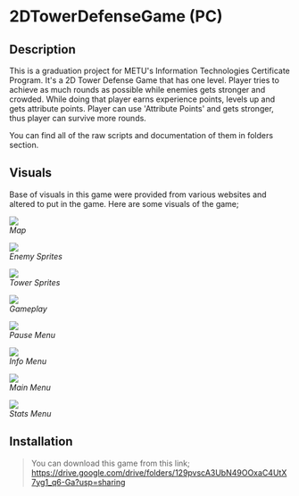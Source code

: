 # 2DTowerDefenseGame (PC)
## Description
This is a graduation project for METU's Information Technologies Certificate Program. It's a 2D Tower Defense Game that has one level. Player tries to achieve as much rounds as possible while enemies gets stronger and crowded. While doing that player earns experience points, levels up and gets attribute points. Player can use 'Attribute Points' and gets stronger, thus player can survive more rounds.

You can find all of the raw scripts and documentation of them in folders section.

## Visuals
Base of visuals in this game were provided from various websites and altered to put in the game.
Here are some visuals of the game;

![](https://i.imgur.com/Y9sjb4fl.png)\
*Map*

![](https://i.imgur.com/NM5PhLgm.png)\
*Enemy Sprites*

![](https://i.imgur.com/55qKw4Am.png)\
*Tower Sprites*

![](https://i.imgur.com/AUq7mscl.png)\
*Gameplay*

![](https://i.imgur.com/mSJSHHXl.jpg)\
*Pause Menu*

![](https://i.imgur.com/60fNfcgl.png)\
*Info Menu*

![](https://i.imgur.com/JIk8mQPl.jpg)\
*Main Menu*

![](https://i.imgur.com/qcihwyEl.jpg)\
*Stats Menu*

## Installation
>You can download this game from this link;\
><https://drive.google.com/drive/folders/129pvscA3UbN49OOxaC4UtX7yg1_q6-Ga?usp=sharing>
